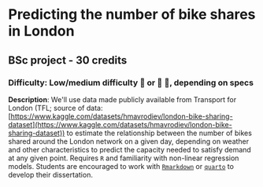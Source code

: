 # Predicting the number of bike shares in London 
## BSc project - 30 credits
### Difficulty: **Low/medium difficulty** :grimacing: or :grimacing: :grimacing:, depending on specs

**Description**: We'll use data made publicly available from Transport for London (TFL; source of data: [https://www.kaggle.com/datasets/hmavrodiev/london-bike-sharing-dataset](https://www.kaggle.com/datasets/hmavrodiev/london-bike-sharing-dataset)) to estimate the relationship between the number of bikes shared around the London network on a given day, depending on weather and other characteristics to predict the capacity needed to satisfy demand at any given point. Requires `R` and familiarity with non-linear regression models. Students are encouraged to work with [`Rmarkdown`](https://rmarkdown.rstudio.com/) or [`quarto`](https://quarto.org/) to develop their dissertation.


